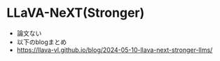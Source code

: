 # LLaVA-NeXT(Stronger)
- 論文ない
- 以下のblogまとめ
- https://llava-vl.github.io/blog/2024-05-10-llava-next-stronger-llms/